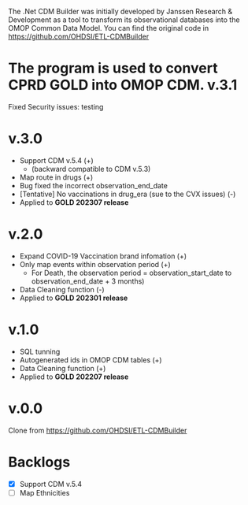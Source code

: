 The .Net CDM Builder was initially developed by Janssen Research & Development as a tool to transform its observational databases into the OMOP Common Data Model.
You can find the original code in https://github.com/OHDSI/ETL-CDMBuilder

The program is used to convert CPRD GOLD into OMOP CDM. 
v.3.1
=============
Fixed Security issues: 
testing

v.3.0
=============
* Support CDM v.5.4 (+)
    - (backward compatible to CDM v.5.3)
* Map route in drugs (+)
* Bug fixed the incorrect observation_end_date
* [Tentative] No vaccinations in drug_era (sue to the CVX issues) (-)
* Applied to **GOLD 202307 release**
  
v.2.0
=============
* Expand COVID-19 Vaccination brand infomation (+)
* Only map events within observation period (+)
    - For Death, the observation period = observation_start_date to observation_end_date + 3 months)
* Data Cleaning function (-)
* Applied to **GOLD 202301 release**

v.1.0
=============
* SQL tunning
* Autogenerated ids in OMOP CDM tables (+)
* Data Cleaning function (+)
* Applied to **GOLD 202207 release**

v.0.0
=============
Clone from https://github.com/OHDSI/ETL-CDMBuilder

Backlogs
=============
- [x] Support CDM v.5.4
- [ ] Map Ethnicities
